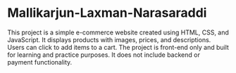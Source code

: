# Mallikarjun-Laxman-Narasaraddi
This project is a simple e-commerce website created using HTML, CSS, and JavaScript. It displays products with images, prices, and descriptions. Users can click to add items to a cart. The project is front-end only and built for learning and practice purposes. It does not include backend or payment functionality.
